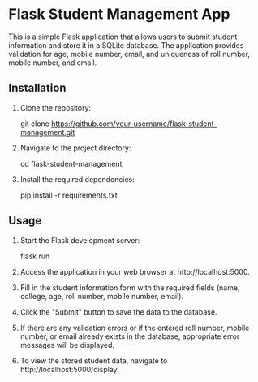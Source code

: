 # Flask Student Management App

This is a simple Flask application that allows users to submit student information and store it in a SQLite database. The application provides validation for age, mobile number, email, and uniqueness of roll number, mobile number, and email.

## Installation

1. Clone the repository:

   git clone https://github.com/your-username/flask-student-management.git

2. Navigate to the project directory:

    cd flask-student-management

3. Install the required dependencies:

    pip install -r requirements.txt

## Usage

1. Start the Flask development server:

    flask run

2. Access the application in your web browser at http://localhost:5000.
3. Fill in the student information form with the required fields (name, college, age, roll number, mobile number, email).
4. Click the "Submit" button to save the data to the database.
5. If there are any validation errors or if the entered roll number, mobile number, or email already exists in the database, appropriate error messages will be displayed.
6. To view the stored student data, navigate to http://localhost:5000/display.
